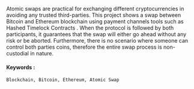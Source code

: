 Atomic swaps are practical for exchanging different cryptocurrencies in avoiding any trusted third-parties. This project shows a swap between Bitcoin and Ethereum blockchain using payment channels tools such as Hashed Timelock Contracts . When the protocol is followed by both participants, it guarantees that the swap will either go ahead without any risk or be aborted. Furthermore, there is no scenario where someone can control both parties coins, therefore the entire swap process is non-custodial in nature.

#### Keywords :
`Blockchain, Bitcoin, Ethereum, Atomic Swap`
